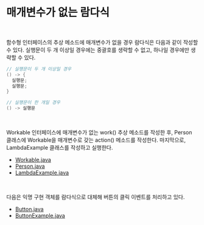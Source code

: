 # 매개변수가 없는 람다식
<br/>

함수형 인터페이스의 추상 메소드에 매개변수가 없을 경우 람다식은 다음과 같이 작성할 수 있다.
실행문이 두 개 이상일 경우에는 중괄호를 생략할 수 없고, 하나일 경우에만 생략할 수 있다.
```java
// 실행문이 두 개 이상일 경우
() -> {
  실행문;
  실행문;
}

// 실행문이 한 개일 경우
() -> 실행문
```

<br/>

Workable 인터페이스에 매개변수가 없는 work() 추상 메소드를 작성한 후, Person 클래스에 Workable을 매개변수로 갖는 action() 메소드를 작성한다.
마지막으로, LambdaExample 클래스를 작성하고 실행한다.
- [Workable.java](https://github.com/silxbro/java/blob/main/src/thisisjava/ch16/sec02/exam01/Workable.java)
- [Person.java](https://github.com/silxbro/java/blob/main/src/thisisjava/ch16/sec02/exam01/Person.java)
- [LambdaExample.java](https://github.com/silxbro/java/blob/main/src/thisisjava/ch16/sec02/exam01/LambdaExample.java)

<br/>

다음은 익명 구현 객체를 람다식으로 대체해 버튼의 클릭 이벤트를 처리하고 있다.
- [Button.java](https://github.com/silxbro/java/blob/main/src/thisisjava/ch16/sec02/exam02/Button.java)
- [ButtonExample.java](https://github.com/silxbro/java/blob/main/src/thisisjava/ch16/sec02/exam02/ButtonExample.java)
